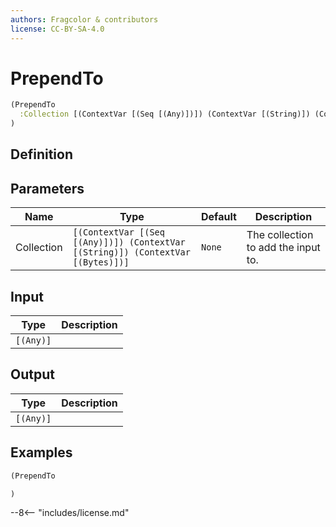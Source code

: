 ```yaml
---
authors: Fragcolor & contributors
license: CC-BY-SA-4.0
---
```



# PrependTo

```clojure
(PrependTo
  :Collection [(ContextVar [(Seq [(Any)])]) (ContextVar [(String)]) (ContextVar [(Bytes)])]
)
```


## Definition




## Parameters

| Name | Type | Default | Description |
|------|------|---------|-------------|
| Collection | `[(ContextVar [(Seq [(Any)])]) (ContextVar [(String)]) (ContextVar [(Bytes)])]` | `None` | The collection to add the input to. |


## Input

| Type | Description |
|------|-------------|
| `[(Any)]` |  |


## Output

| Type | Description |
|------|-------------|
| `[(Any)]` |  |


## Examples

```clojure
(PrependTo

)
```


--8<-- "includes/license.md"
